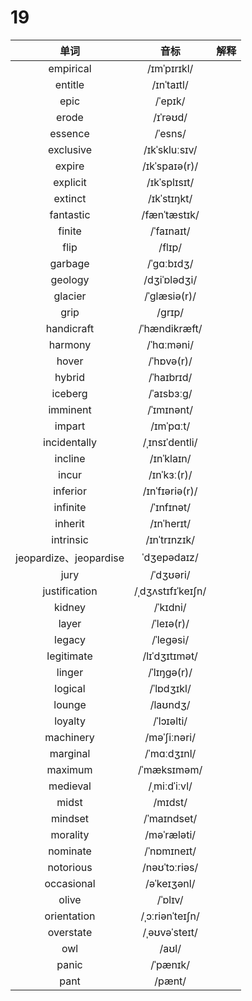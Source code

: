 # 19

|          单词          |       音标        | 解释 |
| :--------------------: | :---------------: | :--: |
|       empirical        |    /ɪmˈpɪrɪkl/    |      |
|        entitle         |    /ɪnˈtaɪtl/     |      |
|          epic          |      /ˈepɪk/      |      |
|         erode          |     /ɪˈrəʊd/      |      |
|        essence         |      /ˈesns/      |      |
|       exclusive        |   /ɪkˈskluːsɪv/   |      |
|         expire         |   /ɪkˈspaɪə(r)/   |      |
|        explicit        |   /ɪkˈsplɪsɪt/    |      |
|        extinct         |    /ɪkˈstɪŋkt/    |      |
|       fantastic        |   /fænˈtæstɪk/    |      |
|         finite         |    /ˈfaɪnaɪt/     |      |
|          flip          |      /flɪp/       |      |
|        garbage         |    /ˈɡɑːbɪdʒ/     |      |
|        geology         |   /dʒiˈɒlədʒi/    |      |
|        glacier         |   /ˈɡlæsiə(r)/    |      |
|          grip          |      /ɡrɪp/       |      |
|       handicraft       |   /ˈhændikræft/   |      |
|        harmony         |    /ˈhɑːməni/     |      |
|         hover          |    /ˈhɒvə(r)/     |      |
|         hybrid         |    /ˈhaɪbrɪd/     |      |
|        iceberg         |    /ˈaɪsbɜːɡ/     |      |
|        imminent        |    /ˈɪmɪnənt/     |      |
|         impart         |     /ɪmˈpɑːt/     |      |
|      incidentally      |  /ˌɪnsɪˈdentli/   |      |
|        incline         |    /ɪnˈklaɪn/     |      |
|         incur          |    /ɪnˈkɜː(r)/    |      |
|        inferior        |  /ɪnˈfɪəriə(r)/   |      |
|        infinite        |    /ˈɪnfɪnət/     |      |
|        inherit         |    /ɪnˈherɪt/     |      |
|       intrinsic        |   /ɪnˈtrɪnzɪk/    |      |
| jeopardize、jeopardise |    ˈdʒepədaɪz/    |      |
|          jury          |     /ˈdʒʊəri/     |      |
|     justification      | /ˌdʒʌstɪfɪˈkeɪʃn/ |      |
|         kidney         |     /ˈkɪdni/      |      |
|         layer          |    /ˈleɪə(r)/     |      |
|         legacy         |     /ˈleɡəsi/     |      |
|       legitimate       |   /lɪˈdʒɪtɪmət/   |      |
|         linger         |    /ˈlɪŋɡə(r)/    |      |
|        logical         |    /ˈlɒdʒɪkl/     |      |
|         lounge         |     /laʊndʒ/      |      |
|        loyalty         |    /ˈlɔɪəlti/     |      |
|       machinery        |   /məˈʃiːnəri/    |      |
|        marginal        |    /ˈmɑːdʒɪnl/    |      |
|        maximum         |    /ˈmæksɪməm/    |      |
|        medieval        |   /ˌmiːdˈiːvl/    |      |
|         midst          |      /mɪdst/      |      |
|        mindset         |    /ˈmaɪndset/    |      |
|        morality        |    /məˈræləti/    |      |
|        nominate        |    /ˈnɒmɪneɪt/    |      |
|       notorious        |   /nəʊˈtɔːriəs/   |      |
|       occasional       |    /əˈkeɪʒənl/    |      |
|         olive          |      /ˈɒlɪv/      |      |
|      orientation       |  /ˌɔːriənˈteɪʃn/  |      |
|       overstate        |   /ˌəʊvəˈsteɪt/   |      |
|          owl           |       /aʊl/       |      |
|         panic          |     /ˈpænɪk/      |      |
|          pant          |      /pænt/       |      |
